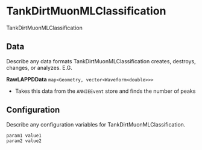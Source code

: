 # TankDirtMuonMLClassification

TankDirtMuonMLClassification

## Data

Describe any data formats TankDirtMuonMLClassification creates, destroys, changes, or analyzes. E.G.

**RawLAPPDData** `map<Geometry, vector<Waveform<double>>>`
* Takes this data from the `ANNIEEvent` store and finds the number of peaks


## Configuration

Describe any configuration variables for TankDirtMuonMLClassification.

```
param1 value1
param2 value2
```
